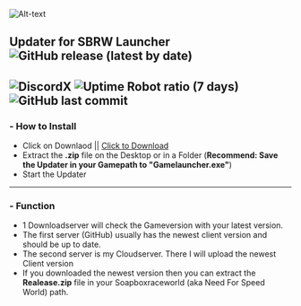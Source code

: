 ![Alt-text](https://madebyme.s-ul.eu/mXsWqHYJ)
## Updater for SBRW Launcher ![GitHub release (latest by date)](https://img.shields.io/github/v/release/MauriceX24/SBRW-Updater?style=for-the-badge)
![DiscordX](https://img.shields.io/discord/351756216579522560?color=7289da&label=Join%20Discord&logo=Discord&style=for-the-badge&link=https://discord.io/Nightclub)
![Uptime Robot ratio (7 days)](https://img.shields.io/uptimerobot/ratio/7/m784049279-85ed2ef7aee604c90aa71972?label=Discord-Bot&logo=Discord&style=for-the-badge&link=https://discord.io/Nightclub)
![GitHub last commit](https://img.shields.io/github/last-commit/MauriceX24/SBRW-Updater?color=625&style=for-the-badge)
--------
### - How to Install
- Click on Downlaod || [Click to Download](https://github.com/MauriceX24/SBRW-Updater/archive/master.zip)
- Extract the **.zip** file on the Desktop or in a Folder (**Recommend: Save the Updater in your Gamepath to "Gamelauncher.exe"**)
- Start the Updater
--------
### - Function
- 1 Downloadserver will check the Gameversion with your latest version.
- The first server (GitHub) usually has the newest client version and should be up to date.
- The second server is my Cloudserver. There I will upload the newest Client version
- If you downloaded the newest version then you can extract the **Realease.zip** file in your Soapboxraceworld (aka Need For Speed World)
path.

